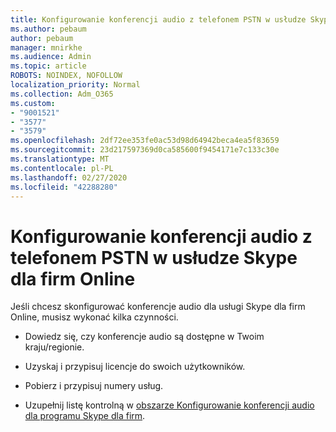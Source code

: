 ```yaml
---
title: Konfigurowanie konferencji audio z telefonem PSTN w usłudze Skype dla firm Online
ms.author: pebaum
author: pebaum
manager: mnirkhe
ms.audience: Admin
ms.topic: article
ROBOTS: NOINDEX, NOFOLLOW
localization_priority: Normal
ms.collection: Adm_O365
ms.custom:
- "9001521"
- "3577"
- "3579"
ms.openlocfilehash: 2df72ee353fe0ac53d98d64942beca4ea5f83659
ms.sourcegitcommit: 23d217597369d0ca585600f9454171e7c133c30e
ms.translationtype: MT
ms.contentlocale: pl-PL
ms.lasthandoff: 02/27/2020
ms.locfileid: "42288280"
---
```

# <a name="setup-pstn-dial-in-audio-conferencing-in-skype-for-business-online"></a>Konfigurowanie konferencji audio z telefonem PSTN w usłudze Skype dla firm Online

Jeśli chcesz skonfigurować konferencje audio dla usługi Skype dla firm Online, musisz wykonać kilka czynności. 

- Dowiedz się, czy konferencje audio są dostępne w Twoim kraju/regionie.

- Uzyskaj i przypisuj licencje do swoich użytkowników.

- Pobierz i przypisuj numery usług.

- Uzupełnij listę kontrolną w [obszarze Konfigurowanie konferencji audio dla programu Skype dla firm](https://docs.microsoft.com/SkypeForBusiness/audio-conferencing-in-office-365/set-up-audio-conferencing).
